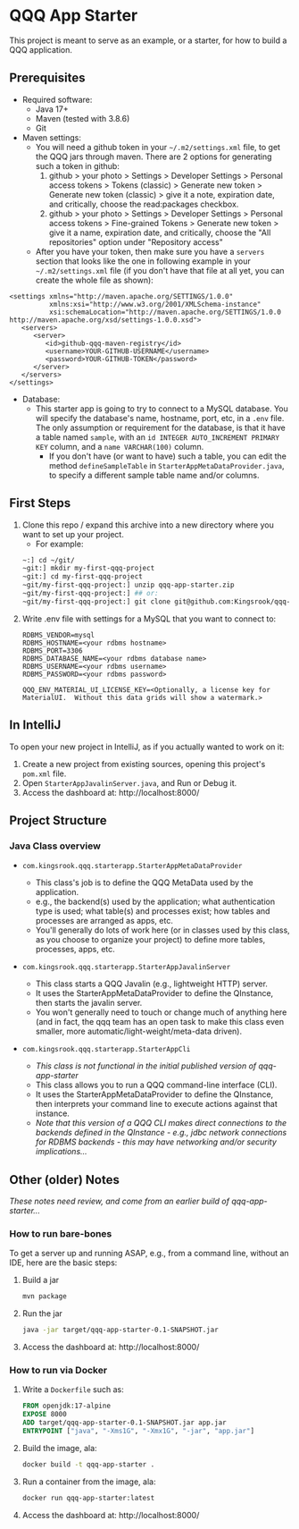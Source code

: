 # QQQ App Starter
This project is meant to serve as an example, or a starter, for how to build
a QQQ application.

## Prerequisites
* Required software:
    * Java 17+
    * Maven (tested with 3.8.6)
    * Git
* Maven settings:
  * You will need a github token in your `~/.m2/settings.xml` file, to get 
  the QQQ jars through maven. 
  There are 2 options for generating such a token in github:
    1. github > your photo > Settings > Developer Settings > Personal access 
    tokens > Tokens (classic) > Generate new token > Generate new token 
    (classic) > give it a note, expiration date, and critically, choose the 
    read:packages checkbox.
    2. github > your photo > Settings > Developer Settings > Personal access
    tokens > Fine-grained Tokens > Generate new token > give it a name, 
    expiration date, and critically, choose the "All repositories" option 
    under "Repository access"
  * After you have your token, then make sure you have a `servers` section 
  that looks like the one in following example in your `~/.m2/settings.xml` 
  file (if you don't have that file at all yet, you can create the whole 
  file as shown):

```
<settings xmlns="http://maven.apache.org/SETTINGS/1.0.0" 
          xmlns:xsi="http://www.w3.org/2001/XMLSchema-instance" 
          xsi:schemaLocation="http://maven.apache.org/SETTINGS/1.0.0 http://maven.apache.org/xsd/settings-1.0.0.xsd">
   <servers>
      <server>
         <id>github-qqq-maven-registry</id>
         <username>YOUR-GITHUB-USERNAME</username>
         <password>YOUR-GITHUB-TOKEN</password>
      </server>
   </servers>
</settings>
```

* Database:
    * This starter app is going to try to connect to a MySQL database.  You will specify
      the database's name, hostname, port, etc, in a `.env` file.  The only assumption
      or requirement for the database, is that it have a table named `sample`, with
      an `id INTEGER AUTO_INCREMENT PRIMARY KEY` column, and a `name VARCHAR(100)` column.
        * If you don't have (or want to have) such a table, you can edit the method
        `defineSampleTable` in `StarterAppMetaDataProvider.java`, to specify a different
        sample table name and/or columns.

## First Steps
1. Clone this repo / expand this archive into a new directory where you want to set up your project.
   * For example:
   ```sh
   ~:] cd ~/git/
   ~git:] mkdir my-first-qqq-project
   ~git:] cd my-first-qqq-project
   ~git/my-first-qqq-project:] unzip qqq-app-starter.zip
   ~git/my-first-qqq-project:] ## or:
   ~git/my-first-qqq-project:] git clone git@github.com:Kingsrook/qqq-app-starter.git
   ```
2. Write .env file with settings for a MySQL that you want to connect to:
   ```properties
   RDBMS_VENDOR=mysql
   RDBMS_HOSTNAME=<your rdbms hostname>
   RDBMS_PORT=3306
   RDBMS_DATABASE_NAME=<your rdbms database name>
   RDBMS_USERNAME=<your rdbms username>
   RDBMS_PASSWORD=<your rdbms password>
   
   QQQ_ENV_MATERIAL_UI_LICENSE_KEY=<Optionally, a license key for MaterialUI.  Without this data grids will show a watermark.>
   ```

## In IntelliJ
To open your new project in IntelliJ, as if you actually wanted to work on it:
1. Create a new project from existing sources, opening this project's `pom.xml` file.
2. Open `StarterAppJavalinServer.java`, and Run or Debug it.  
3. Access the dashboard at: http://localhost:8000/

## Project Structure
### Java Class overview
* `com.kingsrook.qqq.starterapp.StarterAppMetaDataProvider`
   * This class's job is to define the QQQ MetaData used by the application.
   * e.g., the backend(s) used by the application; what authentication type
     is used; what table(s) and processes exist; how tables and processes are 
     arranged as apps, etc.
   * You'll generally do lots of work here (or in classes used by this class,
     as you choose to organize your project) to define more tables, processes,
     apps, etc.

* `com.kingsrook.qqq.starterapp.StarterAppJavalinServer`
   * This class starts a QQQ Javalin (e.g., lightweight HTTP) server.
   * It uses the StarterAppMetaDataProvider to define the QInstance, then
     starts the javalin server.
   * You won't generally need to touch or change much of anything here (and
     in fact, the qqq team has an open task to make this class even smaller,
     more automatic/light-weight/meta-data driven).

* `com.kingsrook.qqq.starterapp.StarterAppCli`
   * *This class is not functional in the initial published version of qqq-app-starter*
   * This class allows you to run a QQQ command-line interface (CLI).
   * It uses the StarterAppMetaDataProvider to define the QInstance, then
     interprets your command line to execute actions against that instance.
   * *Note that this version of a QQQ CLI makes direct connections to the
     backends defined in the QInstance - e.g., jdbc network connections for
     RDBMS backends - this may have networking and/or security implications...*

## Other (older) Notes
*These notes need review, and come from an earlier build of qqq-app-starter...*

### How to run bare-bones
To get a server up and running ASAP, e.g., from a command line, without an IDE,
here are the basic steps:

1. Build a jar
   ```sh
   mvn package
   ```
2. Run the jar
   ```sh
   java -jar target/qqq-app-starter-0.1-SNAPSHOT.jar
   ```
3. Access the dashboard at: http://localhost:8000/

### How to run via Docker
1. Write a `Dockerfile` such as:
   ```dockerfile
   FROM openjdk:17-alpine
   EXPOSE 8000
   ADD target/qqq-app-starter-0.1-SNAPSHOT.jar app.jar
   ENTRYPOINT ["java", "-Xms1G", "-Xmx1G", "-jar", "app.jar"]
   ```
2. Build the image, ala:
   ```sh
   docker build -t qqq-app-starter .
   ```
3. Run a container from the image, ala:
   ```sh
   docker run qqq-app-starter:latest
   ```
3. Access the dashboard at: http://localhost:8000/


